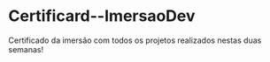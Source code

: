 # Certificard--ImersaoDev
Certificado da imersão com todos os projetos realizados nestas duas semanas!
